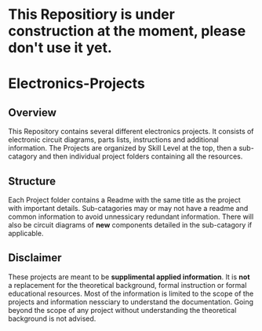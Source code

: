 # This Repositiory is under construction at the moment, please don't use it yet. 
# Electronics-Projects
## Overview
This Repository contains several different electronics projects.  It consists of electronic circuit diagrams, parts lists, instructions and additional information.
The Projects are organized by Skill Level at the top, then a sub-catagory and then individual project folders containing all the resources.

## Structure
Each Project folder contains a Readme with the same title as the project with important details.  Sub-catagories may or may not have a readme and common information to avoid unnessicary redundant information. There will also be circuit diagrams of **new** components detailed in the sub-catagory if applicable.

## Disclaimer
These projects are meant to be **supplimental applied information**.  It is **not** a replacement for the theoretical background, formal instruction or formal educational resources. Most of the information is limited to the scope of the projects and information nessciary to understand the documentation.  Going beyond the scope of any project without understanding the theoretical background is not advised.

